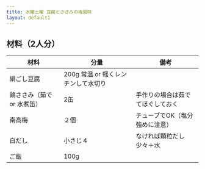 ```yaml
---
title: 水曜土曜 豆腐とささみの梅風味
layout: default1
---
```

## 材料（2人分）

| 材料 | 分量 | 備考 |
| --- | --- | ---- |
| 絹ごし豆腐 | 200g 常温 or 軽くレンチンして水切り |
| 鶏ささみ（茹で or 水煮缶） | 2缶 | 手作りの場合は茹でてほぐしておく |
| 南高梅 | ２個 | チューブでOK（塩分強めに注意）  |
| 白だし | 小さじ４ | なければ顆粒だし少々＋水 |
| ご飯 | 100g | |
